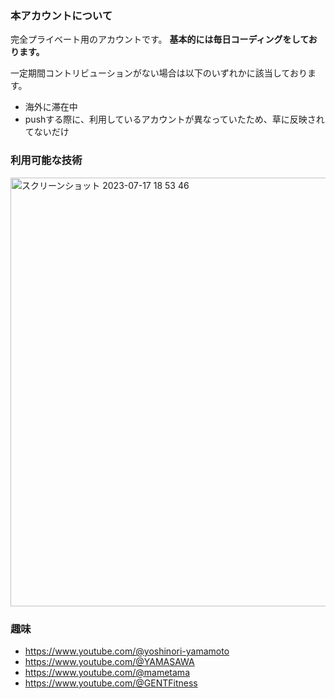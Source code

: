 ### 本アカウントについて
完全プライベート用のアカウントです。
**基本的には毎日コーディングをしております。**

一定期間コントリビューションがない場合は以下のいずれかに該当しております。
- 海外に滞在中
- pushする際に、利用しているアカウントが異なっていたため、草に反映されてないだけ

### 利用可能な技術
<img width="686" alt="スクリーンショット 2023-07-17 18 53 46" src="https://github.com/tochisuke221/tochisuke221/assets/81346474/14a32eb9-f911-471d-a570-e2d3fc877d82">
<br>

### 趣味
- https://www.youtube.com/@yoshinori-yamamoto
- https://www.youtube.com/@YAMASAWA
- https://www.youtube.com/@mametama
- https://www.youtube.com/@GENTFitness
